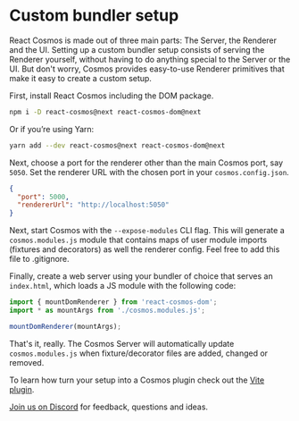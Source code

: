 # Custom bundler setup

React Cosmos is made out of three main parts: The Server, the Renderer and the UI. Setting up a custom bundler setup consists of serving the Renderer yourself, without having to do anything special to the Server or the UI. But don't worry, Cosmos provides easy-to-use Renderer primitives that make it easy to create a custom setup.

First, install React Cosmos including the DOM package.

```bash
npm i -D react-cosmos@next react-cosmos-dom@next
```

Or if you’re using Yarn:

```bash
yarn add --dev react-cosmos@next react-cosmos-dom@next
```

Next, choose a port for the renderer other than the main Cosmos port, say `5050`. Set the renderer URL with the chosen port in your `cosmos.config.json`.

```json
{
  "port": 5000,
  "rendererUrl": "http://localhost:5050"
}
```

Next, start Cosmos with the `--expose-modules` CLI flag. This will generate a `cosmos.modules.js` module that contains maps of user module imports (fixtures and decorators) as well the renderer config. Feel free to add this file to .gitignore.

Finally, create a web server using your bundler of choice that serves an `index.html`, which loads a JS module with the following code:

```js
import { mountDomRenderer } from 'react-cosmos-dom';
import * as mountArgs from './cosmos.modules.js';

mountDomRenderer(mountArgs);
```

That's it, really. The Cosmos Server will automatically update `cosmos.modules.js` when fixture/decorator files are added, changed or removed.

To learn how turn your setup into a Cosmos plugin check out the [Vite plugin](../packages/react-cosmos-plugin-vite).

[Join us on Discord](https://discord.gg/3X95VgfnW5) for feedback, questions and ideas.
